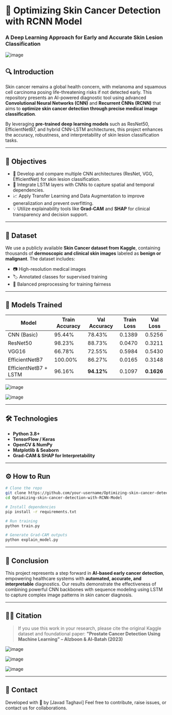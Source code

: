 
# 🧬 Optimizing Skin Cancer Detection with RCNN Model

### A Deep Learning Approach for Early and Accurate Skin Lesion Classification

![image](https://github.com/user-attachments/assets/8ba6366a-1299-4885-80a6-2ad5108ffd47)

## 🔍 Introduction

Skin cancer remains a global health concern, with melanoma and squamous cell carcinoma posing life-threatening risks if not detected early. This repository presents an AI-powered diagnostic tool using advanced **Convolutional Neural Networks (CNN)** and **Recurrent CNNs (RCNN)** that aims to **optimize skin cancer detection through precise medical image classification**.

By leveraging **pre-trained deep learning models** such as ResNet50, EfficientNetB7, and hybrid CNN-LSTM architectures, this project enhances the accuracy, robustness, and interpretability of skin lesion classification tasks.

---

## 🎯 Objectives

* 📌 Develop and compare multiple CNN architectures (ResNet, VGG, EfficientNet) for skin lesion classification.
* 🔬 Integrate LSTM layers with CNNs to capture spatial and temporal dependencies.
* 📈 Apply Transfer Learning and Data Augmentation to improve generalization and prevent overfitting.
* 💡 Utilize explainability tools like **Grad-CAM** and **SHAP** for clinical transparency and decision support.

---

## 🧪 Dataset

We use a publicly available **Skin Cancer dataset from Kaggle**, containing thousands of **dermoscopic and clinical skin images** labeled as **benign or malignant**. The dataset includes:

* 📷 High-resolution medical images
* 🏷️ Annotated classes for supervised training
* 🔁 Balanced preprocessing for training fairness

---

## 🧠 Models Trained

| Model                 | Train Accuracy | Val Accuracy | Train Loss | Val Loss   |
| --------------------- | -------------- | ------------ | ---------- | ---------- |
| CNN (Basic)           | 95.44%         | 78.43%       | 0.1389     | 0.5256     |
| ResNet50              | 98.23%         | 88.73%       | 0.0470     | 0.3211     |
| VGG16                 | 66.78%         | 72.55%       | 0.5984     | 0.5430     |
| EfficientNetB7        | 100.00%        | 86.27%       | 0.0165     | 0.3148     |
| EfficientNetB7 + LSTM | 96.16%         | **94.12%**   | 0.1097     | **0.1626** |


![image](https://github.com/user-attachments/assets/95b082ce-2faa-49a1-ba61-991fa5878567)


![image](https://github.com/user-attachments/assets/58fbbb81-8a13-44c3-a5da-fe46ba9b72f3)

---

## 🛠 Technologies

* **Python 3.8+**
* **TensorFlow / Keras**
* **OpenCV & NumPy**
* **Matplotlib & Seaborn**
* **Grad-CAM & SHAP for Interpretability**

---

## ⚙️ How to Run

```bash
# Clone the repo
git clone https://github.com/your-username/Optimizing-skin-cancer-detection-with-RCNN-Model.git
cd Optimizing-skin-cancer-detection-with-RCNN-Model

# Install dependencies
pip install -r requirements.txt

# Run training
python train.py

# Generate Grad-CAM outputs
python explain_model.py
```

---

## 📌 Conclusion

This project represents a step forward in **AI-based early cancer detection**, empowering healthcare systems with **automated, accurate, and interpretable** diagnostics. Our results demonstrate the effectiveness of combining powerful CNN backbones with sequence modeling using LSTM to capture complex image patterns in skin cancer diagnosis.

---

## 🧑‍⚕️ Citation

> If you use this work in your research, please cite the original Kaggle dataset and foundational paper:
> **"Prostate Cancer Detection Using Machine Learning" – Alzboon & Al-Batah (2023)**

![image](https://github.com/user-attachments/assets/f58ec088-f7f9-4b7e-9710-7e2acbc51321)

![image](https://github.com/user-attachments/assets/00290770-8cb3-4cf4-81c8-3ebe9377beec)

![image](https://github.com/user-attachments/assets/d0c849ec-eaea-4fa0-bccc-748a8bcda603)


---

## 🤝 Contact

Developed with 💙 by \[Javad Taghavi]
Feel free to contribute, raise issues, or contact us for collaborations.




